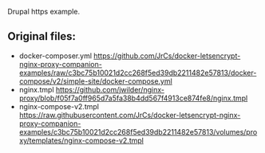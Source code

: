 Drupal https example.

## Original files:

- docker-composer.yml https://github.com/JrCs/docker-letsencrypt-nginx-proxy-companion-examples/raw/c3bc75b10021d2cc268f5ed39db2211482e57813/docker-compose/v2/simple-site/docker-compose.yml
- nginx.tmpl https://github.com/jwilder/nginx-proxy/blob/f05f7a0ff965d7a5fa38b4dd567f4913ce874fe8/nginx.tmpl
- nginx-compose-v2.tmpl https://raw.githubusercontent.com/JrCs/docker-letsencrypt-nginx-proxy-companion-examples/c3bc75b10021d2cc268f5ed39db2211482e57813/volumes/proxy/templates/nginx-compose-v2.tmpl
